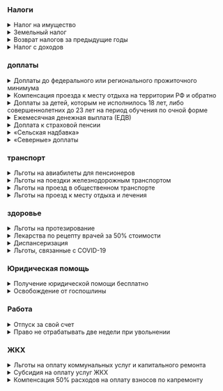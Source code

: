 ### Налоги

<details><summary>Налог на имущество</summary>

Мужчины старше 60 лет и женщины 55 лет, освобождается от уплаты налога на недвижимость: жилые дома, квартиры, комнаты, гаражи или машино-место, хозпостройки площадью до 50 кв.м, помещения для работы. Льгота действует на один объект каждого вида (ст. 407 Налогового кодекса РФ).

<h4>Как получить</h4>

Для получения льготы по имущественному и земельному налогам обращаться в налоговый орган и собирать какие-либо документы не нужно. Инспекция сама пересчитает налог, исходя из данных, предоставляемых ПФР и Росреестром. По имущественным налогам уведомления вам просто не направят, а по земельному налогу, если участок больше 600 кв. м., сумма налога будет указана уже с учётом льготы.

Но если вы переживаете, что про вас забудут, можете подать заявление о представлении льготы в территориальный отдел Федеральной налоговой службы, в том числе через МФЦ или «Личный кабинет налогоплательщика».

</details>
<details><summary>Земельный налог</summary>

— мужчины старше 60 лет и женщины 55 лет могут уменьшить налог на земельный участок более 6 соток. Если площадь участка составляет не более 6 соток — налог взиматься не будет. Льготу получают участки, находящиеся в собственности, пользовании или пожизненном наследуемом владении (п. 5 ст. 391 Налогового кодекса РФ).

<h4>Как получить</h4>

Сумма налога (руб.) / площадь участка (кв.м.) х 600 кв. м.

Чтобы рассчитать, сколько вам нужно заплатить налогов на имущество или земельный участок, воспользуйтесь налоговым калькулятором. Потребуется выбрать вид налога и год, за который он начислен, а также ввести кадастровый номер объекта недвижимости (указан в документах на собственность).

Рассчитать, сколько вам придётся заплатить налог за землю с учётом льготного вычета можно по формуле:

Пример:

Белла Аркадьевна владеет участком площадью 10 соток, налог на который составляет 1 500 рублей. Таким образом, с учётом льготы, пенсионерке нужно будет уплатить 900 рублей (1 500 /1 000×600). Она сможет сэкономить 600 рублей.

</details>
<details><summary>Возврат налогов за предыдущие годы</summary>

— если пенсионер купил жилой дом, квартиру, комнату или долю в них, земельный участок для ИЖС, на котором расположен дом или только планируется строительство, а также уплатил проценты по ипотеке на покупку или строительство жилья, то после уплаты налогов он сможет вычесть из своих доходов расходы на покупку этого жилья (налоговый вычет). Пенсионер может получить вычет за предшествующие три года или перенести его на будущие периоды (ст. 220 Налогового кодекса РФ).

<h4>Как получить</h4>

Для возврата налога необходимо направить в налоговую инспекцию, в том числе через МФЦ или «Личный кабинет налогоплательщика», пакет документов: заявление о предоставлении вычета, декларацию по форме 3-НДФЛ за те годы, за которые вы желаете вернуть налог. Кроме этого нужно приложить копии документа о собственности на купленную квартиру, дом или землю (выписка из ЕГРН), кредитного договора (если заключался), платежных документов (банковские платежки, расписка о получении денег продавцом и т. п.), пенсионная книжка или справка из ПФР о выходе на пенсию. Укажите реквизиты банковского счета (карты), куда нужно перечислить деньги. С мая 2021 года в некоторых случаях возможно получения вычета в упрощенном порядке, без подачи декларации и подтверждающих документов. Если вы подпадаете под эту категорию, до налоговая служба направит в ваш «Личный кабинет налогоплательщика» специальное сообщение. Самостоятельно обращаться в налоговую не требуется.

</details>
<details><summary>Налог с доходов</summary>
— государство освобождает пенсионеров от уплаты налогов с некоторых доходов, например, с пенсий и социальных доплат к ним, пособий, а также стоимости путёвок и лечения, оплачиваемых работодателем, в том числе бывшим (п.п.2, 9, 10, 28 Налогового кодекса РФ).

<h4>Как получить</h4>

За этой льготой обращаться никуда не нужно: пенсии и пособия освобождаются он налога автоматически, а освобождение стоимости путёвок и лечение оформляет работодатель.

</details>

### доплаты

<details><summary>Доплаты до федерального или регионального прожиточного минимума</summary>

неработающим пенсионерам с низким размером пенсии.

<h4>Как получить</h4>

За оформлением федеральной доплаты нужно обращаться в Пенсионный фонд, а региональной — орган социальной защиты населения по месту своего жительства. С 1 января 2022 года социальная доплата будет назначаться автоматически, без каких-либо заявлений (ст. 12.1 Федерального закона «О государственной социальной помощи»).

</details>
<details><summary>Компенсация проезда к месту отдыха на территории РФ и обратно</summary>

— на эту компенсацию, один раз в два года, имеют право неработающие пенсионеры, которые получают страховую пенсию по старости или инвалидности и проживают в районах Крайнего Севера и приравненных к ним местностях (ст. 34 Федерального закона «О государственных гарантиях и компенсациях для лиц, работающих и проживающих в районах Крайнего Севера и приравненных к ним местностях»).

<h4>Как получить</h4>

Оформить льготу можно в Пенсионном фонде: до поездки — выдадут специальные талоны, по которым оформляются бесплатные билеты, либо после поездки — выплачивается денежная компенсация на основании проездных документов. Денежная или неденежная льгота, в зависимости от оформления до или после поездки.

</details>
<details><summary>Доплаты за детей, которым не исполнилось 18 лет, либо совершеннолетних до 23 лет на период обучения по очной форме</summary>
внуков, братьев и сестёр, этого возраста, при отсутствии родителей, которые должны их содержать, а также родителей и супруга, если они достигли пенсионного возраста либо имеют инвалидность.

<h4>Как получить</h4>

Если на содержании пенсионера находятся нетрудоспособные члены семьи, пенсия выплачивается в повышенном размере. Доплата составляет 2 014,82 рубля (1/3 суммы фиксированной выплаты к страховой пенсии) на каждого иждивенца, но не более чем на трёх.

Для оформления доплаты необходимо обращаться в Пенсионный фонд.

</details>
<details><summary>Ежемесячная денежная выплата (ЕДВ)</summary>

— ветеранам ВОВ и боевых действий, бывшим несовершеннолетним узникам фашизма, инвалидам, лицам, пострадавшим от катастрофы на Чернобыльской АЭС и другим категориям. Размер ЕДВ зависит от льготной категории. Некоторые ЕДВ предоставляются автоматически (например, по инвалидности).

<h4>Как получить</h4>

Для назначения остальных необходимо обратиться в ПФР (за федеральными) или отдел соцзащиты (за региональными).

Обратите внимание: пенсионер имеет право на выплату ЕДВ только по одному из оснований, федеральному или региональному (исключение составляют «чернобыльцы»).

</details>
<details><summary>Доплата к страховой пенсии</summary>
— при достижении возраста 80 лет, а также установлении инвалидности 1 группы размер страховой пенсии увеличивается на сумму 6 044,48 рубля (размер фиксированной выплаты к страховой пенсии). Доплата устанавливается только по одному их оснований.

<h4>Как получить</h4>

Назначается она Пенсионным фондом автоматически, после достижения 80-летнего возраста или поступления данных об инвалидности.

</details>
<details><summary>«Сельская надбавка»</summary>
— бывшим работникам сельского хозяйства пенсия выплачивается в повышенном размере. Для её оформления необходимо иметь стаж в сельском хозяйстве по профессиям, включённым в список, не менее 30 лет. Доплата полагается только неработающим пенсионерам, постоянно проживающим в сельской местности, а с 2022 года — независимо от места проживания. Её размер составляет 1 511,12 рублей (25% фиксированной выплаты к страховой пенсии).

<h4>Как получить</h4>

Доплата назначается Пенсионным фондом автоматически.

</details>
<details><summary>«Северные» доплаты</summary>
— пенсионерам, отработавшим в районах Крайнего Севера не менее 15 лет, а в приравненных местностях — 20 лет, получают пенсию в повышенном размере. За стаж на Крайнем Севере 3 022,24 рубля, а на приравненных территориях — 1 813,34 рубля (50% и 30% фиксированной выплаты к страховой пенсии соответственно). Такая доплата не зависит от места жительства пенсионера и сохраняется за ним при переезде.

<h4>Как получить</h4>

Пенсионеры, проживающие на Крайнем Севере или приравненных местностях, получают доплату к пенсии в зависимости от районного коэффициента, установленного в месте проживания. Их размер зависит от коэффициента, установленного в той или иной местности. При переезде в «несеверные» регионы выплаты прекращаются.

«Северные» надбавки назначаются ПФР автоматически.

</details>

### транспорт

<details><summary>Льготы на авиабилеты для пенсионеров</summary>
— государственные специальные программы предоставления субсидий авиакомпаниям. В рамках программы пенсионеры, а также мужчины старше 60 лет, женщины — 55 лет, могут приобрести билет на самолёт по низким ценам.

<h4>Как получить</h4>

Список авиакомпаний и маршрутов, по которым предоставляется льгота утверждается ежегодно (Правила предоставления субсидий из федерального бюджета организациям воздушного транспорта в целях обеспечения доступности воздушных перевозок населению, утверждённые Постановление Правительства РФ).

Билеты по льготным ценам приобретаются у авиакомпаний, участвующих в программе в текущем году.

</details>
<details><summary>Льготы на поездки железнодорожным транспортом</summary>
— инвалиды, участники ВОВ, ветераны боевых действий и инвалиды войны и члены их семей, блокадники имеют право на бесплатный проезд в пригородных электричках.

<h4>Как получить</h4>

Для приобретения билета, дающего право на бесплатный проезд, необходимо обратиться в кассу железнодорожного вокзала, предъявив документ, подтверждающий льготный статус.

</details>
<details><summary>Льготы на проезд в общественном транспорте</summary>
предоставляют местные и региональные власти. Тут может быть несколько вариантов: без платы за проезд, денежная компенсация проезда, льготные проездные или талоны на поездки.

<h4>Как получить</h4>

За оформлением необходимо обращаться в отдел соцзащиты.

Денежная или неденежная льгота, в зависимости от региона.

</details>
<details><summary>Льготы на проезд к месту отдыха и лечения</summary>

— участникам ВОВ и ветеранам боевых действий, блокадникам и жителям осаждённого Севастополя, инвалидам, гражданам, подвергшимся радиации на Чернобыльской АЭС и Семипалатинском полигоне и др. Льгота предоставляется при поездках на железнодорожном, авиационном, водном и автомобильном транспорте.

<h4>Как получить</h4>

Нужно подать документы в один из центров госуслуг «Мои документы», предъявив пакет документов, подтверждающий льготный статус.

</details>

### здоровье

<details><summary>Льготы на протезирование</summary>
— военным пенсионерам, Героям СССР и РФ, полным кавалерам ордена Славы, Героям Социалистического труда СССР, Героям Труда РФ, полным кавалерам ордена Трудовой Славы. Военным пенсионерам протезирование проводится в ведомственных медицинских учреждениях.

<h4>Как получить</h4>

Для получения льготы им нужно обращаться в органы пенсионного обеспечения своего ведомства (Минобороны, МВЛ. прокуратура и проч.). Остальным категориям льготникам должны обращаться в органы соцзащиты.

</details>
<details><summary>Лекарства по рецепту врачей за 50% стоимости</summary>
могут приобрести пенсионеры, получающие пенсию по старости, инвалидности или по случаю потери кормильца в минимальных размерах.

<h4>Как получить</h4>

Для получения рецепта необходимо предъявить паспорт и справку из ПФР в поликлинику, к которой вы прикреплены. Лечащий врач выпишет рецепт и сообщит, в какой аптеке вы сможете получить лекарство по нему. (Приложение № 2 к Постановлению Правительства РФ № 890).

</details>
<details><summary>Диспансеризация</summary>
— на два рабочих дня в году пенсионеры и предпенсионеры освобождаются от работы для прохождения диспансеризации. На это время за ним сохраняется средняя заработная плата (ст. 185.1 Трудового кодекса РФ).

<h4>Как получить</h4>

Для предоставления этих дней необходимо обратиться с письменным заявлением к работодателю.

</details>
<details><summary>Льготы, связанные с COVID-19</summary>
— пенсионерам предоставляется рассрочка по исполнительным документам по взысканию задолженности до 1 миллиона рублей.

<h4>Как получить</h4>

Рассрочка предоставляется на срок не более 24 месяцев, но не позднее 01.07.2022года (Федеральный закон «Об особенностях исполнения судебных актов, актов других органов и должностных лиц, а также возврата просроченной задолженности в период распространения новой коронавирусной инфекции»).

Для оформления этой льготы необходимо обращаться в Службу судебных приставов по месту своего жительства, где находится возбужденное в отношении пенсионера исполнительное производство. Контактные данные территориальных отделов можно найти на сайте ФССП России.

</details>

### Юридическая помощь

<details><summary>Получение юридической помощи бесплатно</summary>

— малоимущим с доходом меньше прожиточного минимума, инвалидам 1 и 2 группы, а также людям пожилого возраста и инвалидам постоянно проживающим в организациях социального обслуживания. Юридическая помощь оказывается по ряду социально значимых вопросов (Федеральный закон «О бесплатной юридический помощи в РФ»).

<h4>Как получить</h4>

За её получением бесплатной юридической помощи необходимо обращаться к адвокатам или юристам, которые участвуют в системе оказания бесплатной юридической помощи в вашем регионе. Их контактные данные можно узнать на сайте Министерства юстиции РФ в подразделе своего региона, адвокатской палате или отделе соцзащиты.

Пример:

На 2021 год средний размер пенсии по старости неработающих пенсионеров составляет 17 536 рублей. Уже знакомая нам Белла Аркадьевна из Нижнего Новгорода получает пенсию 14 000 рублей. Она пользуется налоговыми льготами, которые предоставляются автоматически, и экономит на них 1000 рублей (600 рублей на земельном налоге и 400 рублей на налоге за квартиру).

Также она подала заявление и все необходимые документы в отдел соцзащиты и оформила субсидию на оплату услуг ЖКУ, и теперь она ежемесячно получает 663 рубля на оплату «коммуналки». Белла Аркадьевна летала в гости к дочери в Калининград по льготному субсидированному билету для пенсионеров, на чём сэкономила 3 800 рублей. Через несколько месяцев пенсионерке исполниться 70 лет, и она сможет экономить на взносах на капитальный ремонт 108,08 рублей каждый месяц.

</details>
<details><summary>Освобождение от госпошлины</summary>
при подаче исковых заявлений в суд к Пенсионному фонду России, негосударственным пенсионным фондам, а также государственным органам, осуществляющим пенсионное обеспечение военных пенсионеров. Льгота предусмотрена на всех стадиях рассмотрения дела, в том числе при подаче жалоб (апелляционных, кассационных). П.п. 5 п. 2 и п. 3 ст. 333.36 Налогового кодекса Российской Федерации

<h4>Как получить</h4>

Льгота распространяется на иски имущественного характера (т.е.о взыскании денежных средств, например, невыплаченной или выплаченной не в полном объёме пенсии), с ценой до 1 миллиона рублей.

За получение льготы нужно обращаться в суд, куда подаётся иск, апелляционная и кассационная жалоба.

</details>

### Работа

<details><summary>Отпуск за свой счет</summary>
— работающие пенсионеры имеют право на отпуск без сохранения заработной платы, продолжительностью до 14 дней в году, а пенсионеры с инвалидностью — до 60 календарных дней (ст. 128 Трудового кодекса РФ).

<h4>Как получить</h4>

Для получения этих льгот необходимо обращаться к работодателю.

</details>
<details><summary>Право не отрабатывать две недели при увольнении</summary>
даже если пенсия назначена несколько лет назад. Для этого в заявлении нужно указать причину увольнения «В связи с выходом на пенсию» (ст. 80 Трудового кодекса РФ).

<h4>Как получить</h4>

Для получения этих льгот необходимо обращаться к работодателю.

</details>

### ЖКХ

<details><summary>Льготы на оплату коммунальных услуг и капитального ремонта</summary>
— компенсация половины стоимости расходов по ЖКУ полагается инвалидам всех групп, участникам ВОВ и труженикам тыла, блокадникам и участникам обороны Севастополя, чернобыльцам, ветеран боевых действий и инвалидам войны.

<h4>Как получить</h4>

Герои Советского Союза и РФ, Соцтруда, кавалеры ордена Трудовой Славы и члены их семей полностью освобождаются от оплаты «коммуналки».

За выплатой необходимо обращаться в отдел социальной защиты населения по месту своего жительства, в том числе через МФЦ.

</details>
<details><summary>Субсидия на оплату услуг ЖКХ</summary>
, если на «коммуналку» тратится больше определённой доли совокупного дохода всех членов семьи или одиноко проживающего гражданина. Конкретная величина устанавливается региональными властями, но не может быть выше 22% (ст. 159 Жилищного кодекса РФ).

<h4>Как получить</h4>

За получением льготы необходимо обращаться в отдел социальной защиты населения по месту своего жительства или специально созданное для этих целей учреждение, в том числе через МФЦ.

Субсидия рассчитывается по специальной формуле, установленной Постановлением Правительства РФ от 14.12.2005 г. 761 «О предоставлении субсидий на оплату жилого помещения и коммунальных услуг».

Размер субсидии определяется по формуле:

`С₁ = ССЖКУₚ×n-(МДДₚ/100)×Д, `

Пример:

Белла Аркадьевна проживает одна в двухкомнатной квартире. Она получает пенсию 14 000 рублей, а на оплату «коммуналки» ежемесячно тратит 3 800 рублей. В органах соцзащиты она узнала, что ССЖКУₚ для её категории составляет 3 743 рубля, а МДДₚ в Нижегородской области, где живёт, пенсионерка, установлена 22%. Таким образом, Белла Аркадьевна может оформить субсидию на сумму 663 рубля.

3 743×1 — 22/100×14 000

Несмотря на то, что составляющие формулы есть в открытом доступе в Интернете, а также их можно узнать, обратившись в органы соцзащиты, рассчитать размер субсидии может быть непросто. На помощь вам придут специальные калькуляторы субсидий, которые есть на многих региональных сайтах органов соцзащиты. Но помните, что необходимо использовать калькулятор именно своего региона. Другие вам не подойдут, поскольку там действуют другие региональные стандарты.

Также о доступности для вас данной льготы вы можете уточнить, непосредственно обратившись в органы социальной защиты населения.

</details>
<details><summary>Компенсация 50% расходов на оплату взносов по капремонту</summary>

по достижению 70 лет, а после 80 лет — расходы компенсируют полностью. (ч. 2.1 ст. 169 Жилищного кодекса РФ).

<h4>Как получить</h4>

Льготу могут получить неработающие пенсионеры, проживающие одни или с другими родственниками, достигшими пенсионного возраста (60 лет мужчины, 55 — женщины) или инвалидами 1, 2 группы, которые также не работают.

Автоматически после достижения установленного возраста льгота не назначается.

Для её получения необходимо сначала оплатить капремонт полностью, а затем обратиться с заявлением о возврате в отдел соцзащиты.

Льгота вводится региональным законом. На сегодняшний день она установлена для пенсионеров старшего возраста во всех субъектах РФ.

Обратите внимание: возвращается не вся сумма взносов, уплаченная пенсионером. Компенсация рассчитывается исходя из минимального размера взноса на капремонт на один кв.м общей площади жилого помещения в месяц и размера регионального стандарта нормативной площади жилого помещения, используемой для расчета субсидий.

Эти значения устанавливаются самостоятельно региональными властями и различаются в разных субъектах РФ. Узнать их можно в органах соцзащиты.

Размер компенсации можно рассчитать по формуле:

— для пенсионеров старше 70 лет: МВКр х РРСНПжп х 50%

— для пенсионеров старше 80 лет: МВКр х РРСНПжп х 100%, где

— МВКр — минимальный взнос на капремонт, установленный в регионе на текущий год,

— РРСНПжп — размер регионального стандарта нормативной площади.

Пример:

Белла Львовна проживает в Нижнем Новгороде одна в двухкомнатной квартире, площадью 52 кв. м. Через несколько месяцев Белле Львовне исполняется 70 лет. Чтобы рассчитать, сколько она сможет экономить, она узнал в отделе соцзащиты, что на 2021 год минимальный взнос на капремонт установлен в 6,55 рублей/кв.м., а региональный стандарт площади для неё составит 33 кв. м.

Размер компенсации составит 108,08 рублей (33 кв. м. х 6,55×50%)

</details>
